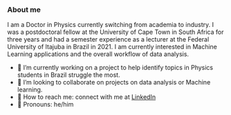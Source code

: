### About me

I am a Doctor in Physics currently switching from academia to industry. I was a postdoctoral fellow at the University of Cape Town in South Africa for three years and had a semester experience as a lecturer at the Federal University of Itajuba in Brazil in 2021. I am currently interested in Machine Learning applications and the overall workflow of data analysis. 

- 🔭 I’m currently working on a project to help identify topics in Physics students in Brazil struggle the most.
- 👯 I’m looking to collaborate on projects on data analysis or Machine learning.
- 📡 How to reach me: connect with me at [LinkedIn](https://www.linkedin.com/feed/)
- 🧙 Pronouns: he/him

